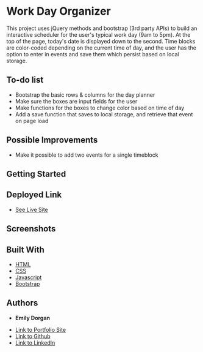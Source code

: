 # Work Day Organizer

This project uses jQuery methods and bootstrap (3rd party APIs) to build an interactive scheduler for the user's typical work day (9am to 5pm). At the top of the page, today's date is displayed down to the second. Time blocks are color-coded depending on the current time of day, and the user has the option to enter in events and save them which persist based on local storage.

## To-do list

* Bootstrap the basic rows & columns for the day planner
* Make sure the boxes are input fields for the user
* Make functions for the boxes to change color based on time of day
* Add a save function that saves to local storage, and retrieve that event on page load

## Possible Improvements

* Make it possible to add two events for a single timeblock

## Getting Started



## Deployed Link

* [See Live Site](#)

## Screenshots



## Built With

* [HTML](https://developer.mozilla.org/en-US/docs/Web/HTML)
* [CSS](https://developer.mozilla.org/en-US/docs/Web/CSS)
* [Javascript](https://developer.mozilla.org/en-US/docs/Web/JavaScript)
* [Bootstrap](https://getbootstrap.com/)


## Authors

* **Emily Dorgan** 

- [Link to Portfolio Site](https://emdorgan.github.io/portfolio/)
- [Link to Github](https://github.com/emdorgan)
- [Link to LinkedIn](https://www.linkedin.com/in/emily-dorgan/)